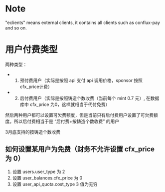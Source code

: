 # Note
"eclients" means external clients, it contains all clients such as conflux-pay and so on.

# 用户付费类型
两种类型：
-  1. 预付费用户（实际是按照 api 支付 api 调用价格，sponsor 按照 cfx_price计费）
-  2. 后付费用户（实际是按照铸造个数收费（当前每个 mint 0.7 元）, 在数据库中 cfx_price 为0，这样就相当于代付免费）

然后两种用户都可以设置可欠费额度，但是当前只有后付费用户设置了可欠费额度。所以后付费相当于是 “后付费+按铸造个数收费” 的用户

3月底支持的按铸造个数收费

## 如何设置某用户为免费（财务不允许设置 cfx_price 为 0）
1. 设置 users.user_type 为 2
2. 设置 user_balances.cfx_price 为 0
3. 设置 user_api_quota.cost_type 3 值为无穷
